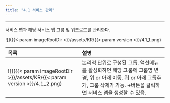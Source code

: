 ```yaml
---
title: "4.1 서비스 관리"
---
```


---
서비스 맵과 해당 서비스 맵 그룹 및 워크로드를 관리한다.

![]({{< param imageRootDir >}}/assets/KR/{{< param version >}}/4.1_1.png)

| **목록** | **설명** |
| :--- | :--- |
| ![]({{< param imageRootDir >}}/assets/KR/{{< param version >}}/4.1_2.png) | 논리적 단위로 구성된 그룹. 액션메뉴를 활성화하면 해당 그룹에 그룹명 변경, 위 or 아래 이동, 위 or 아래 그룹추가, 그룹 삭제가 가능. +버튼을 클릭하면 서비스 맵을 생성할 수 있음. |

